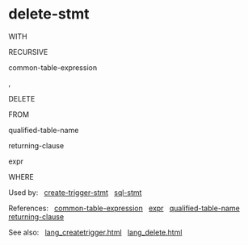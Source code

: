 # delete\-stmt










WITH

RECURSIVE





common\-table\-expression






,




DELETE



FROM



qualified\-table\-name



returning\-clause





expr



WHERE














  


Used by:   [create\-trigger\-stmt](./create-trigger-stmt.html)   [sql\-stmt](./sql-stmt.html)  

References:   [common\-table\-expression](./common-table-expression.html)   [expr](./expr.html)   [qualified\-table\-name](./qualified-table-name.html)   [returning\-clause](./returning-clause.html)  

See also:   [lang\_createtrigger.html](../lang_createtrigger.html)   [lang\_delete.html](../lang_delete.html)

